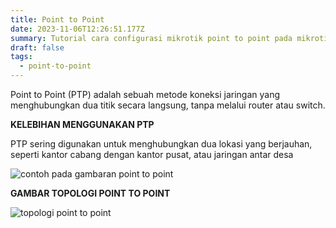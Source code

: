 ```yaml
---
title: Point to Point
date: 2023-11-06T12:26:51.177Z
summary: Tutorial cara configurasi mikrotik point to point pada mikrotik
draft: false
tags:
  - point-to-point
---
```

Point to Point (PTP) adalah sebuah metode koneksi jaringan yang menghubungkan dua titik secara langsung, tanpa melalui router atau switch. 

**KELEBIHAN MENGGUNAKAN PTP** 

 PTP sering digunakan untuk menghubungkan dua lokasi yang berjauhan, seperti kantor cabang dengan kantor pusat, atau jaringan antar desa

![contoh pada gambaran point to point](/images/uploads/top2-400.png "point to point")

**GAMBAR TOPOLOGI POINT TO POINT**

![topologi point to point](/images/uploads/topologi1.jpg "topologi")